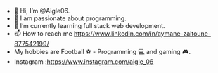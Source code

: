 - 👋 Hi, I’m @Aigle06.
- 👀 I am passionate about programming.
- 🌱 I’m currently learning full stack web development.
- 📫 How to reach me https://www.linkedin.com/in/aymane-zaitoune-877542199/
- My hobbies are Football ⚽ - Programming 💻 and gaming 🎮.
- Instagram :https://www.instagram.com/aigle_06

<!---
Aigle06/Aigle06 is a ✨ special ✨ repository because its `README.md` (this file) appears on your GitHub profile.
You can click the Preview link to take a look at your changes.
--->

